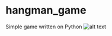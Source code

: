 # hangman_game
Simple game written on Python
![alt text](https://i2.piccy.info/i9/49d9fce61ea07d4275269b5f73375913/1644593629/6397/1458052/Screen_Shot_2022_02_11_at_5_32_38_PM_240.jpg)
